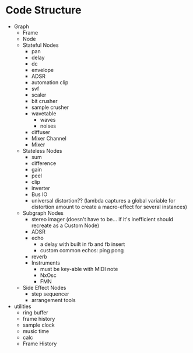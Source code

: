 # Code Structure

* Graph
    * Frame
    * Node
    * Stateful Nodes
        * pan
        * delay
        * dc
        * envelope
        * ADSR
        * automation clip
        * svf
        * scaler
        * bit crusher
        * sample crusher
        * wavetable
            * waves
            * noises
        * diffuser
        * Mixer Channel
        * Mixer
    * Stateless Nodes
        * sum
        * difference
        * gain
        * peel
        * clip
        * inverter
        * Bus IO
        * universal distortion?? (lambda captures a global variable for distortion amount to create a macro-effect for several instances)
    * Subgraph Nodes
        * stereo imager (doesn't have to be... if it's inefficient should recreate as a Custom Node)
        * ADSR
        * echo
            * a delay with built in fb and fb insert
            * custom common echos: ping pong
        * reverb
        * Instruments
            * must be key-able with MIDI note
            * NxOsc
            * FMN
    * Side Effect Nodes
        * step sequencer
        * arrangement tools
* utilities
    * ring buffer
    * frame history
    * sample clock
    * music time
    * calc
    * Frame History
